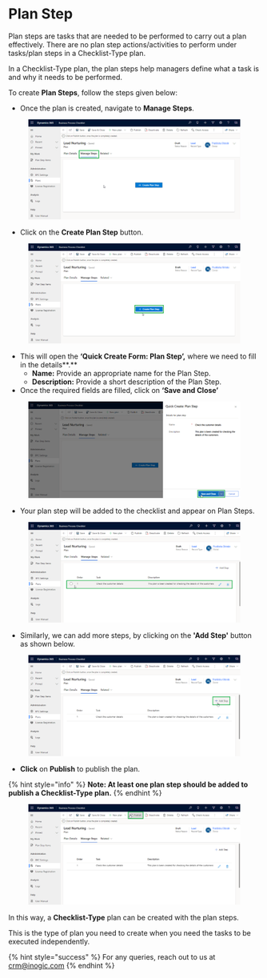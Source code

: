 # Plan Step

Plan steps are tasks that are needed to be performed to carry out a plan effectively. There are no plan step actions/activities to perform under tasks/plan steps in a Checklist-Type plan.

In a Checklist-Type plan, the plan steps help managers define what a task is and why it needs to be performed.

To create **Plan Steps**, follow the steps given below:

* Once the plan is created, navigate to **Manage Steps**.

<figure><img src="../../../../.gitbook/assets/1 (2) (1).png" alt=""><figcaption></figcaption></figure>

* Click on the **Create Plan Step** button.

<figure><img src="../../../../.gitbook/assets/2 (5).png" alt=""><figcaption></figcaption></figure>

* This will open the **‘Quick Create Form: Plan Step’,** where we need to fill in the details**.**
  * **Name:** Provide an appropriate name for the Plan Step.
  * **Description:** Provide a short description of the Plan Step.
* Once the required fields are filled, click on **‘Save and Close’**

<figure><img src="../../../../.gitbook/assets/3 (2).png" alt=""><figcaption></figcaption></figure>

* Your plan step will be added to the checklist and appear on Plan Steps.

<figure><img src="../../../../.gitbook/assets/4 (3) (1).png" alt=""><figcaption></figcaption></figure>

* Similarly, we can add more steps, by clicking on the **'Add Step'** button as shown below.&#x20;

<figure><img src="../../../../.gitbook/assets/5 (1).png" alt=""><figcaption></figcaption></figure>

* **Click** on **Publish** to publish the plan.

{% hint style="info" %}
**Note: At least one plan step should be added to publish a Checklist-Type plan.**
{% endhint %}

<figure><img src="../../../../.gitbook/assets/6.png" alt=""><figcaption></figcaption></figure>

In this way, a **Checklist-Type** plan can be created with the plan steps.&#x20;

This is the type of plan you need to create when you need the tasks to be executed independently.

{% hint style="success" %}
For any queries, reach out to us at [crm@inogic.com](mailto:crm@inogic.com)
{% endhint %}
